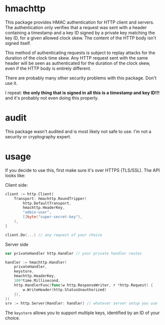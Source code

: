 # hmachttp

This package provides HMAC authentication for HTTP client and servers. The authentication only verifies that a request was sent with a header containing a timestamp and a key ID signed by a private key matching the key ID, for a given allowed clock skew. The content of the HTTP body isn't signed itself.

This method of authenticating requests is subject to replay attacks for the duration of the clock time skew. Any HTTP request sent with the same header will be seen as authenticated for the duration of the clock skew, even if the HTTP body is entirely different.

There are probably many other security problems with this package. Don't use it.

I repeat: **the only thing that is signed in all this is a timestamp and key ID!!!** and it's probably not even doing this properly.

# audit

This package wasn't audited and is most likely not safe to use. I'm not a security or cryptography expert.

# usage

If you decide to use this, first make sure it's over HTTPS (TLS/SSL). The API looks like:

Client side:

```go
client := http.Client{
    Transport: hmachttp.RoundTripper(
        http.DefaultTransport,
        hmachttp.HeaderKey,
        "admin-user",
        []byte("super-secret-key"),
    ),
}

client.Do(...) // any request of your choice
```

Server side

```go
var privateHandler http.Handler // your private handler routes

handler := hmachttp.Handler(
    privateHandler,
    keystore,
    hmachttp.HeaderKey,
    100*time.Millisecond,
    http.HandlerFunc(func(w http.ResponseWriter, r *http.Request) {
        w.WriteHeader(http.StatusUnauthorized)
    }),
))
srv := http.Server{Handler: handler} // whatever server setup you use
```

The `keystore` allows you to support multiple keys, identified by an ID of your choice.
